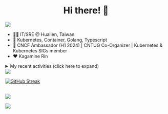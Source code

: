 <div align="center">
  <h1>Hi there! 👋</h1>
</div>

![](https://komarev.com/ghpvc/?username=tico88612&color=brightgreen&style=for-the-badge)

- 🧑‍💻 IT/SRE @ Hualien, Taiwan
- 🐳 Kubernetes, Container, Golang, Typescript
- 🤝 CNCF Ambassador (H1 2024) | CNTUG Co-Organizer | Kubernetes & Kubernetes SIGs member
- ❤️ Kagamine Rin

<details>
  <summary>My recent activities (click here to expand)</summary>

  #### 👷 Check out what I'm currently working on
  
  - [kubernetes-sigs/kubespray](https://github.com/kubernetes-sigs/kubespray) - Deploy a Production Ready Kubernetes Cluster (1 week ago)
  - [kubernetes/test-infra](https://github.com/kubernetes/test-infra) - Test infrastructure for the Kubernetes project. (1 week ago)
  - [cloud-native-taiwan/coscup-2024-workshop](https://github.com/cloud-native-taiwan/coscup-2024-workshop) - COSCUP 2024 IaC workshop files (2 weeks ago)
  - [HunterPie/localization](https://github.com/HunterPie/localization) - Localization repository for HunterPie&#39;s client (1 month ago)
  - [cloud-native-taiwan/status-infra-labs](https://github.com/cloud-native-taiwan/status-infra-labs) -  (1 month ago)
  - [cncf/k8s-conformance](https://github.com/cncf/k8s-conformance) - 🧪CNCF K8s Conformance Working Group (1 month ago)
  - [longhorn/website](https://github.com/longhorn/website) - https://longhorn.io/ (1 month ago)
  - [cncf/people](https://github.com/cncf/people) - Stores the data that will populate the various people listings on cncf.io (2 months ago)
  - [kubernetes/org](https://github.com/kubernetes/org) - Meta configuration for Kubernetes Github Org (3 months ago)
  - [kubernetes/website](https://github.com/kubernetes/website) - Kubernetes website and documentation repo:  (3 months ago)

  #### 🌱 My latest projects
  
  - [tico88612/get-real-ip](https://github.com/tico88612/get-real-ip) - 
  - [tico88612/podman-monitor-workshop](https://github.com/tico88612/podman-monitor-workshop) - 
  - [tico88612/cicd-hexo-blog-pages](https://github.com/tico88612/cicd-hexo-blog-pages) - 以 Hexo Blog 撰寫 CI/CD Pipeline 網頁
  - [tico88612/cicd-hexo-blog-template](https://github.com/tico88612/cicd-hexo-blog-template) - 以 Hexo Blog 撰寫 CI/CD Pipeline 模板
  - [tico88612/butter-toast-cup-2023](https://github.com/tico88612/butter-toast-cup-2023) - 奶油吐司杯 2023 分數計算機
  - [tico88612/cms-docker](https://github.com/tico88612/cms-docker) - Contest Management System v1.5.dev0 Docker Version
  - [tico88612/network-security-final](https://github.com/tico88612/network-security-final) - 
  - [tico88612/docker-init.engineer](https://github.com/tico88612/docker-init.engineer) - 純靠北工程師 Docker 架設版
  - [tico88612/kantai-teachme.tw](https://github.com/tico88612/kantai-teachme.tw) - 
  - [tico88612/minecraft_on_discord](https://github.com/tico88612/minecraft_on_discord) - Paste this link to Discord

  #### 🔭 Latest releases I've contributed to
  
  - [meshery/meshery](https://github.com/meshery/meshery) ([v0.8.0-alpha.2](https://github.com/meshery/meshery/releases/tag/v0.8.0-alpha.2), today) - Meshery, the cloud native manager
  - [metal3-io/ip-address-manager](https://github.com/metal3-io/ip-address-manager) ([v1.8.0-rc.0](https://github.com/metal3-io/ip-address-manager/releases/tag/v1.8.0-rc.0), today) - IP address Manager for Cluster API Provider Metal3
  - [metal3-io/baremetal-operator](https://github.com/metal3-io/baremetal-operator) ([v0.7.0-rc.0](https://github.com/metal3-io/baremetal-operator/releases/tag/v0.7.0-rc.0), today) - Bare metal host provisioning integration for Kubernetes
  - [backstage/backstage](https://github.com/backstage/backstage) ([v1.30.2](https://github.com/backstage/backstage/releases/tag/v1.30.2), 2 days ago) - Backstage is an open framework for building developer portals
  - [HunterPie/localization](https://github.com/HunterPie/localization) ([1.0.33](https://github.com/HunterPie/localization/releases/tag/1.0.33), 1 week ago) - Localization repository for HunterPie&#39;s client
  - [kubernetes/website](https://github.com/kubernetes/website) ([snapshot-initial-v1.31](https://github.com/kubernetes/website/releases/tag/snapshot-initial-v1.31), 1 week ago) - Kubernetes website and documentation repo: 
  - [kedacore/keda](https://github.com/kedacore/keda) ([v2.15.1](https://github.com/kedacore/keda/releases/tag/v2.15.1), 1 week ago) -  KEDA is a Kubernetes-based Event Driven Autoscaling component. It provides event driven scale for any container running in Kubernetes 
  - [jaegertracing/jaeger](https://github.com/jaegertracing/jaeger) ([v1.60.0](https://github.com/jaegertracing/jaeger/releases/tag/v1.60.0), 2 weeks ago) - CNCF Jaeger, a Distributed Tracing Platform
  - [jaegertracing/jaeger-ui](https://github.com/jaegertracing/jaeger-ui) ([v1.60.0](https://github.com/jaegertracing/jaeger-ui/releases/tag/v1.60.0), 2 weeks ago) - Web UI for Jaeger
  - [projectcontour/contour](https://github.com/projectcontour/contour) ([v1.30.0](https://github.com/projectcontour/contour/releases/tag/v1.30.0), 3 weeks ago) - Contour is a Kubernetes ingress controller using Envoy proxy.

  #### 🔨 My recent Pull Requests
  
  - [[WIP] Upgrade Ceph CSI CephFS provisioner 3.11.0](https://github.com/kubernetes-sigs/kubespray/pull/11456) on [kubernetes-sigs/kubespray](https://github.com/kubernetes-sigs/kubespray) (6 days ago)
  - [Add tico88612 as reviewer](https://github.com/kubernetes-sigs/kubespray/pull/11453) on [kubernetes-sigs/kubespray](https://github.com/kubernetes-sigs/kubespray) (1 week ago)
  - [Add CI labels for kubernetes-sigs/kubespray](https://github.com/kubernetes/test-infra/pull/33289) on [kubernetes/test-infra](https://github.com/kubernetes/test-infra) (1 week ago)
  - [Make kubernetes v1.30.3 default ](https://github.com/kubernetes-sigs/kubespray/pull/11391) on [kubernetes-sigs/kubespray](https://github.com/kubernetes-sigs/kubespray) (1 month ago)
  - [Feat: Add missing zh-tw translation &amp; Fix wrong ID](https://github.com/HunterPie/localization/pull/99) on [HunterPie/localization](https://github.com/HunterPie/localization) (1 month ago)
  - [Feat: Upgrade external OCI cloud controller manager](https://github.com/kubernetes-sigs/kubespray/pull/11378) on [kubernetes-sigs/kubespray](https://github.com/kubernetes-sigs/kubespray) (1 month ago)
  - [Feat: Gateway API CRDs install support](https://github.com/kubernetes-sigs/kubespray/pull/11376) on [kubernetes-sigs/kubespray](https://github.com/kubernetes-sigs/kubespray) (1 month ago)
  - [Bump Cinder CSI Plugin to v1.30.0](https://github.com/kubernetes-sigs/kubespray/pull/11374) on [kubernetes-sigs/kubespray](https://github.com/kubernetes-sigs/kubespray) (1 month ago)
  - [Fix CentOS 7 yum repo baseurl update](https://github.com/kubernetes-sigs/kubespray/pull/11360) on [kubernetes-sigs/kubespray](https://github.com/kubernetes-sigs/kubespray) (1 month ago)
  - [Bump: OpenStack Cloud Controller Manager to 1.30.0](https://github.com/kubernetes-sigs/kubespray/pull/11358) on [kubernetes-sigs/kubespray](https://github.com/kubernetes-sigs/kubespray) (1 month ago)

  #### ⭐ Recent Stars
  
  - [ljcucc/mobai-alei](https://github.com/ljcucc/mobai-alei) - 膜拜阿雷的信眾有福了！現在到 mobai-alei.ljcu.cc 就可以產生膜拜貼圖！ (1 day ago)
  - [aome510/spotify-player](https://github.com/aome510/spotify-player) - A Spotify player in the terminal with full feature parity (1 month ago)
  - [nalexn/clean-architecture-swiftui](https://github.com/nalexn/clean-architecture-swiftui) - SwiftUI sample app using Clean Architecture. Examples of working with CoreData persistence, networking, dependency injection, unit testing, and more. (1 month ago)
  - [bpg/terraform-provider-proxmox](https://github.com/bpg/terraform-provider-proxmox) - Terraform Provider for Proxmox (1 month ago)
  - [kubernetes/enhancements](https://github.com/kubernetes/enhancements) - Enhancements tracking repo for Kubernetes (3 months ago)
  - [kubernetes-sigs/kubespray](https://github.com/kubernetes-sigs/kubespray) - Deploy a Production Ready Kubernetes Cluster (8 months ago)
  - [fduran/sadservers](https://github.com/fduran/sadservers) - SadServers: Linux &amp; DevOps Troubleshooting Scenarios SaaS (9 months ago)
  - [PKUFlyingPig/cs-self-learning](https://github.com/PKUFlyingPig/cs-self-learning) - 计算机自学指南 (9 months ago)
  - [gladstone-institutes/Bioinformatics-Workshops](https://github.com/gladstone-institutes/Bioinformatics-Workshops) - Workshops presented by the Gladstone Bioinformatics Core (10 months ago)
  - [mantou132/Spotify-Lyrics](https://github.com/mantou132/Spotify-Lyrics) - 🎉 Desktop Spotify Web Player Instant Synchronised Lyrics (10 months ago)

  #### 👯 Check out some of my recent followers
  
  - [AbdeenM](https://github.com/AbdeenM)
  - [Charles-Chrismann](https://github.com/Charles-Chrismann)
  - [hu8813](https://github.com/hu8813)
  - [wolf-yuan-6115](https://github.com/wolf-yuan-6115)
  - [tzuhsunn](https://github.com/tzuhsunn)
</details>

<img src="https://github-readme-stats.vercel.app/api?username=tico88612&hide_title=true&count_private=true&show_icons=true" />

<br>

<a href="https://git.io/streak-stats"><img src="https://streak-stats.demolab.com?user=tico88612&theme=one-dark-pro" alt="GitHub Streak" /></a>

<br>

<img src="https://github-profile-trophy.vercel.app/?username=tico88612&theme=flat&no-frame=true&theme=onedark&margin-w=15&column=4" />


![](https://hit.yhype.me/github/profile?user_id=17496418)

